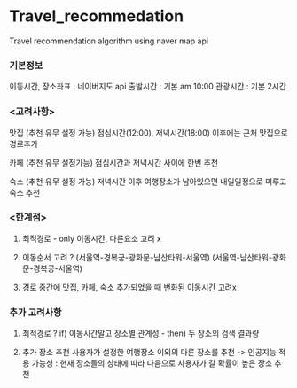 # Travel_recommedation

Travel recommendation algorithm
using naver map api

### 기본정보
이동시간, 장소좌표 : 네이버지도 api
출발시간 : 기본 am 10:00
관광시간 : 기본 2시간

### <고려사항>
맛집 (추천 유무 설정 가능)
	점심시간(12:00), 저녁시간(18:00) 이후에는 근처 맛집으로 경로추가

카페 (추천 유무 설정가능)
	점심시간과 저녁시간 사이에 한번 추천
 
숙소 (추천 유무 설정 가능)
	저녁시간 이후 여행장소가 남아있으면 내일일정으로 미루고 숙소 추천

### <한계점>
1. 최적경로 - only 이동시간, 다른요소 고려 x

2. 이동순서 고려 ? 
  (서울역-경복궁-광화문-남산타워-서울역)
	(서울역-남산타워-광화문-경복궁-서울역)

3. 경로 중간에 맛집, 카페, 숙소 추가되었을 때 변화된 이동시간 고려x

### 추가 고려사항
1. 최적경로 ?
  if) 이동시간말고 장소별 관계성 - then) 두 장소의 검색 결과량
  
2. 추가 장소 추천
	사용자가 설정한 여행장소 이외의 다른 장소를 추천
	-> 인공지능 적용 가능성
		: 현재 장소들의 상태에 따라 다음으로 사용자가 갈 확률이 높은 장소 추천
		
